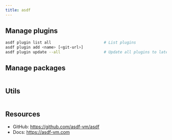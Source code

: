 ```yaml
---
title: asdf
---
```


## Manage plugins

```bash
asdf plugin list all                       # List plugins
asdf plugin add <name> [<git-url>]
asdf plugin update --all                   # Update all plugins to latest
```

## Manage packages

```bash

```

## Utils

```bash

```

## Resources
- GitHub: https://github.com/asdf-vm/asdf
- Docs:   https://asdf-vm.com
